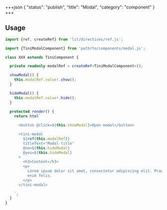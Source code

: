 +++json
{
  "status": "publish",
  "title": "Modal",
  "category": "component"
}
+++

## Usage

<content-ui-post-modal></content-ui-post-modal>

```ts
import {ref, createRef} from 'lit/directives/ref.js';

import {TiniModalComponent} from 'path/to/components/modal.js';

class XXX extends TiniComponent {

  private readonly modalRef = createRef<TiniModalComponent>();

  showModal() {
    this.modalRef.value!.show();
  }

  hideModal() {
    this.modalRef.value!.hide();
  }
  
  protected render() {
    return html`

      <button @click=${this.showModal}>Open modal</button>

      <tini-modal
        ${ref(this.modalRef)}
        titleText="Modal title"
        @no=${this.hideModal}
        @yes=${this.hideModal}
      >
        <h3>Content</h3>
        <p>
          Lorem ipsum dolor sit amet, consectetur adipiscing elit. Praesent vitae
          enim felis.
        </p>
      </tini-modal>

    `;
  }
}
```
